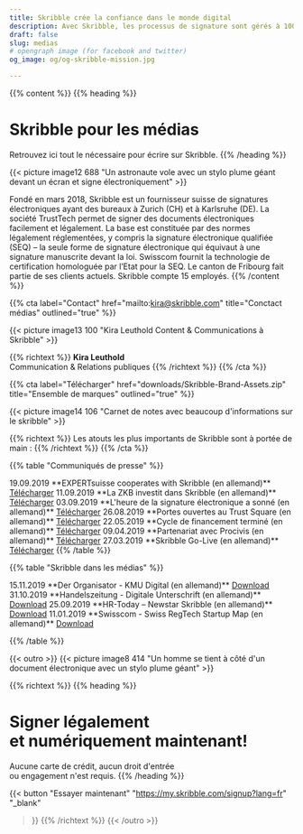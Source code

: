 ```yaml
---
title: Skribble crée la confiance dans le monde digital
description: Avec Skribble, les processus de signature sont gérés à 100% numériquement, sur la base de la signature électronique qualifiée "SEQ" – la signature électronique qui équivaut à une signature manuscrite, selon la loi suisse et européenne.
draft: false
slug: medias
# opengraph image (for facebook and twitter)
og_image: og/og-skribble-mission.jpg

---
```


{{% content %}}
{{% heading %}}
# Skribble pour les médias
Retrouvez ici tout le nécessaire pour écrire sur Skribble.
{{% /heading %}}

{{< picture image12 688 "Un astronaute vole avec un stylo plume géant devant un écran et signe électroniquement" >}}

Fondé en mars 2018, Skribble est un fournisseur suisse de signatures électroniques ayant des bureaux à Zurich (CH) et à Karlsruhe (DE). La société TrustTech permet de signer des documents électroniques facilement et légalement. La base est constituée par des normes légalement réglementées, y compris la signature électronique qualifiée (SEQ) – la seule forme de signature électronique qui équivaut à une signature manuscrite devant la loi. Swisscom fournit la technologie de certification homologuée par l’Etat pour la SEQ. Le canton de Fribourg fait partie de ses clients actuels. Skribble compte 15 employés.
{{% /content %}}

{{% cta
  label="Contact"
  href="mailto:kira@skribble.com"
  title="Conctact médias"
  outlined="true"
%}}

{{< picture image13 100 "Kira Leuthold Content & Communications à Skribble" >}}

{{% richtext %}}
**Kira Leuthold**<br>
Communication & Relations publiques
{{% /richtext %}}
{{% /cta %}}

{{% cta
  label="Télécharger"
  href="downloads/Skribble-Brand-Assets.zip"
  title="Ensemble de marques"
  outlined="true"
%}}

{{< picture image14 106 "Carnet de notes avec beaucoup d'informations sur le skribble" >}}

{{% richtext %}}
Les atouts les plus importants de Skribble sont à portée de main :
{{% /richtext %}}
{{% /cta %}}

{{% table "Communiqués de presse" %}}
<tr>
  <td>19.09.2019</td>
  <td>**EXPERTsuisse cooperates with Skribble (en allemand)**</td>
  <td>
    <a href="downloads/20190919-Medienmitteilung-EXPERTsuisse-kooperiert-mit-Skribble.pdf" target="_blank">Télécharger</a>
  </td>
</tr>
<tr>
  <td>11.09.2019</td>
  <td>**La ZKB investit dans Skribble (en allemand)**</td>
  <td>
    <a href="downloads/20190911-Medienmitteilung-ZKB-investiert-in-Skribble.pdf" target="_blank">Télécharger</a>
  </td>
</tr>
<tr>
  <td>03.09.2019</td>
  <td>**L'heure de la signature électronique a sonné (en allemand)**</td>
  <td>
    <a href="downloads/20190903-Das-Momentum-für-die-elektronische-Signatur-ist-da.pdf" target="_blank">Télécharger</a>
  </td>
</tr>
<tr>
  <td>26.08.2019</td>
  <td>**Portes ouvertes au Trust Square (en allemand)**</td>
  <td>
    <a href="downloads/20190826-Digitaltag-im-Trust-Square-mit-Skribble.pdf" target="_blank">Télécharger</a>
  </td>
</tr>


<tr>
  <td>22.05.2019</td>
  <td>**Cycle de financement terminé (en allemand)**</td>
  <td>
    <a href="downloads/20190522-medienmitteilung-skribble-abschluss-finanzierungsrunde.pdf" target="_blank">Télécharger</a>
  </td>
</tr>
<tr>
  <td>09.04.2019</td>
  <td>**Partenariat avec Procivis (en allemand)**</td>
  <td>
    <a href="downloads/20190409-press-release-procivis-skribble-collaboration.pdf" target="_blank">Télécharger</a>
  </td>
</tr>
<tr>
  <td style="width:10%;">27.03.2019</td>
  <td style="width:80%;">**Skribble Go-Live (en allemand)**</td>
  <td style="width:10%;">
    <a href="downloads/20190327-medienmitteilung-skribble-go-live.pdf" target="_blank">Télécharger</a>
  </td>
</tr>
{{% /table %}}

{{% table "Skribble dans les médias" %}}
<tr>
  <td style="width:10%;">15.11.2019</td>
  <td style="width:80%;">**Der Organisator - KMU Digital (en allemand)**</td>
  <td style="width:10%;">
    <a href="downloads/20191115_Der_Organisator_Skribble.pdf" target="_blank">Download</a>
  </td>
</tr>
<tr>
  <td style="width:10%;">31.10.2019</td>
  <td style="width:80%;">**Handelszeitung - Digitale Unterschrift (en allemand)**</td>
  <td style="width:10%;">
    <a href="downloads/20191031-Handelzeitung.pdf" target="_blank">Download</a>
  </td>
</tr>
<tr>
  <td style="width:10%;">25.09.2019</td>
  <td style="width:80%;">**HR-Today – Newstar Skribble (en allemand)**</td>
  <td style="width:10%;">
    <a href="downloads/20190925_HRToday_Skribble.pdf" target="_blank">Download</a>
  </td>
</tr>
<tr>
  <td style="width:10%;">11.01.2019</td>
  <td style="width:80%;">**Swisscom - Swiss RegTech Startup Map (en allemand)**</td>
  <td style="width:10%;">
    <a href="downloads/20190111_Swisscom_RegTechMap_Skribble.pdf" target="_blank">Download</a>
  </td>
</tr>

{{% /table %}}

{{< outro >}}
{{< picture image8 414 "Un homme se tient à côté d'un document électronique avec un stylo plume géant" >}}

{{% richtext %}}
{{% heading %}}
# Signer légalement <br class="hide-for-mobile">et numériquement maintenant!
Aucune carte de crédit, aucun droit d'entrée <br class="hide-for-mobile">ou engagement n'est requis.
{{% /heading %}}

{{< button
  "Essayer maintenant"
  "https://my.skribble.com/signup?lang=fr"
  "_blank"
>}}
{{% /richtext %}}
{{< /outro >}}
